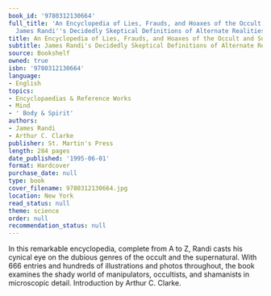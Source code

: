 ```yaml
---
book_id: '9780312130664'
full_title: 'An Encyclopedia of Lies, Frauds, and Hoaxes of the Occult and Supernatural:
  James Randi''s Decidedly Skeptical Definitions of Alternate Realities'
title: An Encyclopedia of Lies, Frauds, and Hoaxes of the Occult and Supernatural
subtitle: James Randi's Decidedly Skeptical Definitions of Alternate Realities
source: Bookshelf
owned: true
isbn: '9780312130664'
language:
- English
topics:
- Encyclopaedias & Reference Works
- Mind
- ' Body & Spirit'
authors:
- James Randi
- Arthur C. Clarke
publisher: St. Martin's Press
length: 284 pages
date_published: '1995-06-01'
format: Hardcover
purchase_date: null
type: book
cover_filename: 9780312130664.jpg
location: New York
read_status: null
theme: science
order: null
recommendation_status: null
---
```

In this remarkable encyclopedia, complete from A to Z, Randi casts his cynical eye on the dubious genres of the occult and the supernatural. With 666 entries and hundreds of illustrations and photos throughout, the book examines the shady world of manipulators, occultists, and shamanists in microscopic detail. Introduction by Arthur C. Clarke.

